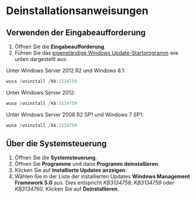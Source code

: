 # Deinstallationsanweisungen

## Verwenden der Eingabeaufforderung
1.  Öffnen Sie die **Eingabeaufforderung**.
2.  Führen Sie das [eigenständige Windows Update-Startprogramm](https://support.microsoft.com/en-us/kb/934307) wie unten dargestellt aus:

Unter Windows Server 2012 R2 und Windows 8.1:
```powershell
wusa /uninstall /kb:3134758
```
Unter Windows Server 2012:
```powershell
wusa /uninstall /kb:3134759
```
Unter Windows Server 2008 R2 SP1 und Windows 7 SP1:
```powershell
wusa /uninstall /kb:3134760
```

## Über die Systemsteuerung
1.  Öffnen Sie die **Systemsteuerung**.
2.  Öffnen Sie **Programme** und dann **Programm deinstallieren**.
3.  Klicken Sie auf **Installierte Updates anzeigen**.
4.  Wählen Sie in der Liste der installierten Updates **Windows Management Framework 5.0** aus. Dies entspricht *KB3134758*, *KB3134759* oder *KB3134760*. Klicken Sie auf **Deinstallieren**.


<!--HONumber=Jun16_HO4-->


